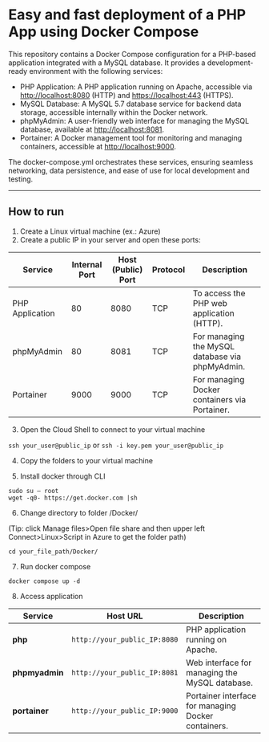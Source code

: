 # Easy and fast deployment of a PHP App using Docker Compose

This repository contains a Docker Compose configuration for a PHP-based application integrated with a MySQL database. It provides a development-ready environment with the following services:

- PHP Application: A PHP application running on Apache, accessible via <http://localhost:8080> (HTTP) and <https://localhost:443> (HTTPS).
- MySQL Database: A MySQL 5.7 database service for backend data storage, accessible internally within the Docker network.
- phpMyAdmin: A user-friendly web interface for managing the MySQL database, available at <http://localhost:8081>.
- Portainer: A Docker management tool for monitoring and managing containers, accessible at <http://localhost:9000>.

The docker-compose.yml orchestrates these services, ensuring seamless networking, data persistence, and ease of use for local development and testing.

---

## How to run

1) Create a Linux virtual machine (ex.: Azure)
2) Create a public IP in your server and open these ports:

| **Service**     | **Internal Port** | **Host (Public) Port** | **Protocol** | **Description**                                   |
|------------------|-------------------|-------------------------|--------------|-------------------------------------------------|
| PHP Application  | 80               | 8080                   | TCP          | To access the PHP web application (HTTP).   |
| phpMyAdmin       | 80               | 8081                   | TCP          | For managing the MySQL database via phpMyAdmin. |
| Portainer        | 9000             | 9000                   | TCP          | For managing Docker containers via Portainer.   |

3) Open the Cloud Shell to connect to your virtual machine

`ssh your_user@public_ip` or `ssh -i key.pem your_user@public_ip`

4) Copy the folders to your virtual machine

5) Install docker through CLI

```
sudo su – root 
wget -q0- https://get.docker.com |sh
```

6) Change directory to folder /Docker/

(Tip: click Manage files>Open file share and then upper left Connect>Linux>Script in Azure to get the folder path)

```
cd your_file_path/Docker/
```

7) Run docker compose

```
docker compose up -d
```

8) Access application

| **Service**    | **Host URL**                | **Description**                                    |
|-----------------|-----------------------------|----------------------------------------------------|
| **php**        | `http://your_public_IP:8080`     | PHP application running on Apache.               |
| **phpmyadmin** | `http://your_public_IP:8081`     | Web interface for managing the MySQL database.    |
| **portainer**  | `http://your_public_IP:9000`     | Portainer interface for managing Docker containers. |
